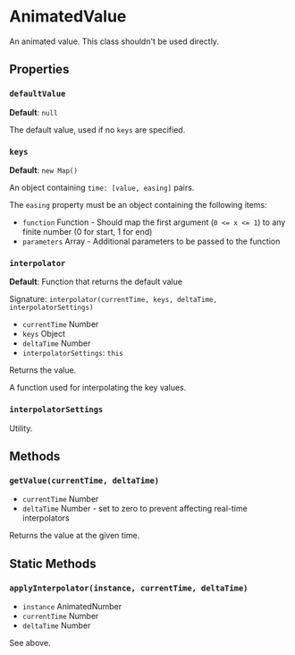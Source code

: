 # AnimatedValue
An animated value. This class shouldn't be used directly.

## Properties
### `defaultValue`
**Default**: `null`

The default value, used if no `keys` are specified.

### `keys`
**Default**: `new Map()`

An object containing `time: [value, easing]` pairs.

The `easing` property must be an object containing the following items:

- `function` Function - Should map the first argument (`0 <= x <= 1`) to any finite number (0 for start, 1 for end)
- `parameters` Array - Additional parameters to be passed to the function

### `interpolator`
**Default**: Function that returns the default value

Signature: `interpolator(currentTime, keys, deltaTime, interpolatorSettings)`

- `currentTime` Number
- `keys` Object
- `deltaTime` Number
- `interpolatorSettings`: `this`

Returns the value.

A function used for interpolating the key values.

### `interpolatorSettings`
Utility.

## Methods
### `getValue(currentTime, deltaTime)`
- `currentTime` Number
- `deltaTime` Number - set to zero to prevent affecting real-time interpolators

Returns the value at the given time.

## Static Methods
### `applyInterpolator(instance, currentTime, deltaTime)`
- `instance` AnimatedNumber
- `currentTime` Number
- `deltaTime` Number

See above.
